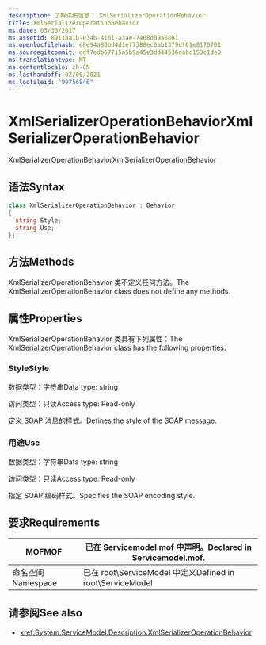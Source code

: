 ```yaml
---
description: 了解详细信息： XmlSerializerOperationBehavior
title: XmlSerializerOperationBehavior
ms.date: 03/30/2017
ms.assetid: 8911aa1b-e34b-4161-a3ae-7468d89a6861
ms.openlocfilehash: e8e94a80bd4d1ef7388ec6ab1379df01e8170701
ms.sourcegitcommit: ddf7edb67715a5b9a45e3dd44536dabc153c1de0
ms.translationtype: MT
ms.contentlocale: zh-CN
ms.lasthandoff: 02/06/2021
ms.locfileid: "99756846"
---
```

# <a name="xmlserializeroperationbehavior"></a><span data-ttu-id="4b9f0-103">XmlSerializerOperationBehavior</span><span class="sxs-lookup"><span data-stu-id="4b9f0-103">XmlSerializerOperationBehavior</span></span>

<span data-ttu-id="4b9f0-104">XmlSerializerOperationBehavior</span><span class="sxs-lookup"><span data-stu-id="4b9f0-104">XmlSerializerOperationBehavior</span></span>  
  
## <a name="syntax"></a><span data-ttu-id="4b9f0-105">语法</span><span class="sxs-lookup"><span data-stu-id="4b9f0-105">Syntax</span></span>  
  
```csharp
class XmlSerializerOperationBehavior : Behavior  
{  
  string Style;  
  string Use;  
};  
```  
  
## <a name="methods"></a><span data-ttu-id="4b9f0-106">方法</span><span class="sxs-lookup"><span data-stu-id="4b9f0-106">Methods</span></span>  

 <span data-ttu-id="4b9f0-107">XmlSerializerOperationBehavior 类不定义任何方法。</span><span class="sxs-lookup"><span data-stu-id="4b9f0-107">The XmlSerializerOperationBehavior class does not define any methods.</span></span>  
  
## <a name="properties"></a><span data-ttu-id="4b9f0-108">属性</span><span class="sxs-lookup"><span data-stu-id="4b9f0-108">Properties</span></span>  

 <span data-ttu-id="4b9f0-109">XmlSerializerOperationBehavior 类具有下列属性：</span><span class="sxs-lookup"><span data-stu-id="4b9f0-109">The XmlSerializerOperationBehavior class has the following properties:</span></span>  
  
### <a name="style"></a><span data-ttu-id="4b9f0-110">Style</span><span class="sxs-lookup"><span data-stu-id="4b9f0-110">Style</span></span>  

 <span data-ttu-id="4b9f0-111">数据类型：字符串</span><span class="sxs-lookup"><span data-stu-id="4b9f0-111">Data type: string</span></span>  
  
 <span data-ttu-id="4b9f0-112">访问类型：只读</span><span class="sxs-lookup"><span data-stu-id="4b9f0-112">Access type: Read-only</span></span>  
  
 <span data-ttu-id="4b9f0-113">定义 SOAP 消息的样式。</span><span class="sxs-lookup"><span data-stu-id="4b9f0-113">Defines the style of the SOAP message.</span></span>  
  
### <a name="use"></a><span data-ttu-id="4b9f0-114">用途</span><span class="sxs-lookup"><span data-stu-id="4b9f0-114">Use</span></span>  

 <span data-ttu-id="4b9f0-115">数据类型：字符串</span><span class="sxs-lookup"><span data-stu-id="4b9f0-115">Data type: string</span></span>  
  
 <span data-ttu-id="4b9f0-116">访问类型：只读</span><span class="sxs-lookup"><span data-stu-id="4b9f0-116">Access type: Read-only</span></span>  
  
 <span data-ttu-id="4b9f0-117">指定 SOAP 编码样式。</span><span class="sxs-lookup"><span data-stu-id="4b9f0-117">Specifies the SOAP encoding style.</span></span>  
  
## <a name="requirements"></a><span data-ttu-id="4b9f0-118">要求</span><span class="sxs-lookup"><span data-stu-id="4b9f0-118">Requirements</span></span>  
  
|<span data-ttu-id="4b9f0-119">MOF</span><span class="sxs-lookup"><span data-stu-id="4b9f0-119">MOF</span></span>|<span data-ttu-id="4b9f0-120">已在 Servicemodel.mof 中声明。</span><span class="sxs-lookup"><span data-stu-id="4b9f0-120">Declared in Servicemodel.mof.</span></span>|  
|---------|-----------------------------------|  
|<span data-ttu-id="4b9f0-121">命名空间</span><span class="sxs-lookup"><span data-stu-id="4b9f0-121">Namespace</span></span>|<span data-ttu-id="4b9f0-122">已在 root\ServiceModel 中定义</span><span class="sxs-lookup"><span data-stu-id="4b9f0-122">Defined in root\ServiceModel</span></span>|  
  
## <a name="see-also"></a><span data-ttu-id="4b9f0-123">请参阅</span><span class="sxs-lookup"><span data-stu-id="4b9f0-123">See also</span></span>

- <xref:System.ServiceModel.Description.XmlSerializerOperationBehavior>
